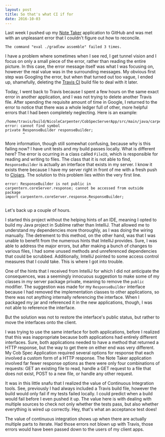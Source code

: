 ```yaml
---
layout: post
title: So that's what CI if for
date: 2016-10-03
---
```


Last week I pushed up my [Note Taker](https://github.com/NicoleCarpenter/NoteTaker) application to GitHub and was met with an unpleasant error that I couldn't figure out how to reconcile.

```
The command "eval ./gradlew assemble" failed 3 times.
```

I have a problem where sometimes when I see red, I get tunnel vision and I focus on only a small piece of the error, rather than reading the entire picture. In this case, the error message itself was what I was focusing on, however the real value was in the surrounding messages. My obvious first step was Googling the error, but when that turned out too vague, I ended up, shamefully, deleting the [Travis CI](https://travis-ci.org) build file to deal with it later.

Today, I went back to Travis because I spent a few hours on the same exact error in another application, and I was not trying to delete another Travis file. After spending the requisite amount of time in Google, I returned to the error to notice that there was a whole ledger full of other, more helpful errors that I had been completely neglecting. Here is an example:

```
/home/travis/build/NicoleCarpenter/CobSpecServerApp/src/main/java/carpentern/cobSpecApp/handler/FileHandler.java:14: error: cannot find symbol
private ResponseBuilder responseBuilder;
        ^
```

More information, though still somewhat confusing, because why is this failing now? I have unit tests and my build passes locally. What is different here? The error is ocurring in a class called `FileIO`, which is responsible for reading and writing to files. The class that it is not able to find, `ResponseBuilder` is actually an interface that exists in my server. I know it exists there because I have my server right in front of me with a fresh push to [Clojars](https://clojars.org). The solution to this problem lies within the very first line.

```
error: ResponseBuilder is not public in carpentern.coreServer.response; cannot be accessed from outside package
import carpentern.coreServer.response.ResponseBuilder;
                                      ^
```

Let's back up a couple of hours.

I started this project without the helping hints of an IDE, meaning I opted to build my Java project in Sublime rather than IntelliJ. That allowed me to understand my dependencies more thoroughly, as I was doing the wiring manually. The detrement to this method, on the other hand, was that I was unable to benefit from the numerous hints that IntelliJ provides. Sure, I was able to address the major errors, but after making a bunch of changes to various files, I had some unused methods and unreferenced dependencies that could be scrubbed. Additionally, IntelliJ pointed to some access control measures that I could take. This is where I got into trouble. 

One of the hints that I received from IntelliJ for which I did not anticipate the consequences, was a seemingly innocuous suggestion to make some of my classes in my server package private, meaning to remove the `public` modifier. The suggestion was made for my `ResponseBuilder` interface because I had removed the implementation classes to other applications, so there was not anything internally referencing the interface. When I packaged my jar and referenced it in the new applications, though, I was not able to reference the interface. 

But the solution was not to restore the interface's public status, but rather to move the interfaces onto the client.

I was trying to use the same interface for both applications, before I realized that this was inappropriate because both applications had entirely different interfaces. Sure, both applications needed to have a method that returned a HTTP response, but the way to get there on either end was very different. My Cob Spec Application required several options for response that each involved a custom form of a HTTP response. The Note Taker application involved far fewer response options as there were only four combinations of requests: GET an existing file to read, handle a GET request to a file that does not exist, POST to a new file, or handle any other request. 

It was in this little snafu that I realized the value of Continuous Integration tools. See, previously I had always included a Travis build file, however the build would only fail if my tests failed locally. I could predict when a build would fail before I even pushed it up. The value here is with dealing with multiple sources to check not only whether the tests pass, but also whether everything is wired up correctly. Hey, that's what an acceptance test does!

The value of continuous integration shows up when there are actually multiple parts to iterate. Had those errors not blown up with Travis, those errors would have been passed down to the users of my client apps.